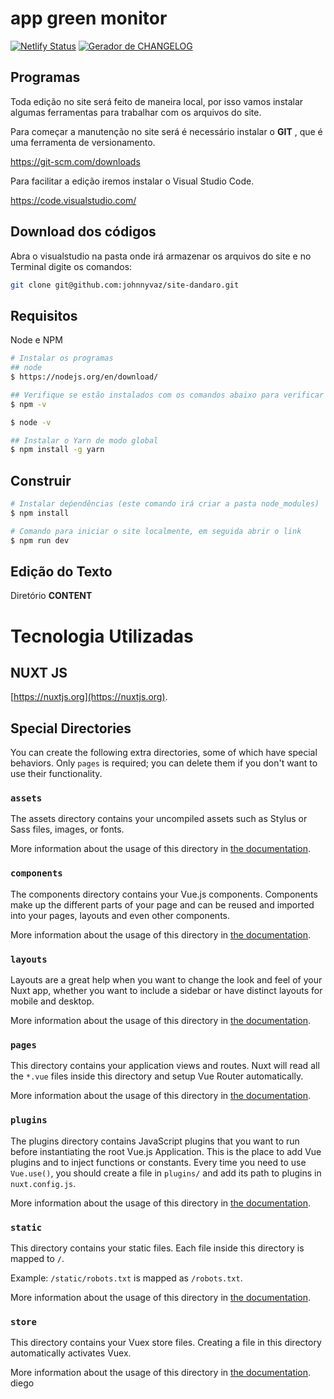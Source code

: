# app green monitor


[![Netlify Status](https://api.netlify.com/api/v1/badges/2aceecf8-d107-49c1-a897-a93eb5a079ce/deploy-status)](https://app.netlify.com/sites/dandaroeducacional/deploys)    [![Gerador de CHANGELOG](https://github.com/johnnyvaz1/site-dandaro/actions/workflows/gerador-de-changelog.yml/badge.svg)](https://github.com/johnnyvaz1/site-dandaro/actions/workflows/gerador-de-changelog.yml) 

## Programas 

Toda edição no site será feito de maneira local, por isso vamos instalar algumas ferramentas para trabalhar com os arquivos do site.

Para começar a manutenção no site será é necessário instalar o __GIT__ , que é uma ferramenta de versionamento.

https://git-scm.com/downloads

Para facilitar a edição iremos instalar o Visual Studio Code.

https://code.visualstudio.com/

## Download dos códigos

Abra o visualstudio na pasta onde irá armazenar os arquivos do site e no Terminal digite os comandos:
```bash
git clone git@github.com:johnnyvaz/site-dandaro.git
```

## Requisitos 
Node e NPM

```bash 
# Instalar os programas
## node 
$ https://nodejs.org/en/download/

## Verifique se estão instalados com os comandos abaixo para verificar a versão
$ npm -v

$ node -v

## Instalar o Yarn de modo global 
$ npm install -g yarn
``` 

## Construir

```bash
# Instalar deṕendências (este comando irá criar a pasta node_modules)
$ npm install 

# Comando para iniciar o site localmente, em seguida abrir o link 
$ npm run dev

```

## Edição do Texto

Diretório __CONTENT__ 



# Tecnologia Utilizadas 
## NUXT JS
[https://nuxtjs.org](https://nuxtjs.org).


## Special Directories

You can create the following extra directories, some of which have special behaviors. Only `pages` is required; you can delete them if you don't want to use their functionality.

### `assets`

The assets directory contains your uncompiled assets such as Stylus or Sass files, images, or fonts.

More information about the usage of this directory in [the documentation](https://nuxtjs.org/docs/2.x/directory-structure/assets).

### `components`

The components directory contains your Vue.js components. Components make up the different parts of your page and can be reused and imported into your pages, layouts and even other components.

More information about the usage of this directory in [the documentation](https://nuxtjs.org/docs/2.x/directory-structure/components).

### `layouts`

Layouts are a great help when you want to change the look and feel of your Nuxt app, whether you want to include a sidebar or have distinct layouts for mobile and desktop.

More information about the usage of this directory in [the documentation](https://nuxtjs.org/docs/2.x/directory-structure/layouts).


### `pages`

This directory contains your application views and routes. Nuxt will read all the `*.vue` files inside this directory and setup Vue Router automatically.

More information about the usage of this directory in [the documentation](https://nuxtjs.org/docs/2.x/get-started/routing).

### `plugins`

The plugins directory contains JavaScript plugins that you want to run before instantiating the root Vue.js Application. This is the place to add Vue plugins and to inject functions or constants. Every time you need to use `Vue.use()`, you should create a file in `plugins/` and add its path to plugins in `nuxt.config.js`.

More information about the usage of this directory in [the documentation](https://nuxtjs.org/docs/2.x/directory-structure/plugins).

### `static`

This directory contains your static files. Each file inside this directory is mapped to `/`.

Example: `/static/robots.txt` is mapped as `/robots.txt`.

More information about the usage of this directory in [the documentation](https://nuxtjs.org/docs/2.x/directory-structure/static).

### `store`

This directory contains your Vuex store files. Creating a file in this directory automatically activates Vuex.

More information about the usage of this directory in [the documentation](https://nuxtjs.org/docs/2.x/directory-structure/store).
diego
